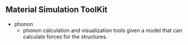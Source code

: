 ## Material Simulation ToolKit

- phonon
    - phonon calculation and visualization tools given a model that can calculate forces for the structures.